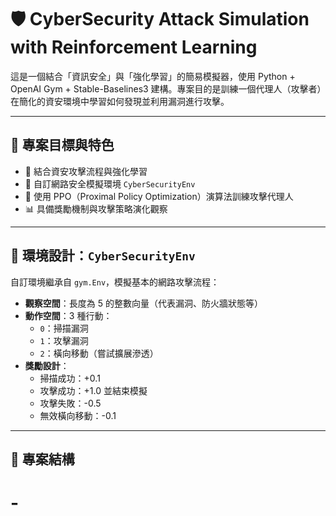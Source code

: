 # 🛡️ CyberSecurity Attack Simulation with Reinforcement Learning

這是一個結合「資訊安全」與「強化學習」的簡易模擬器，使用 Python + OpenAI Gym + Stable-Baselines3 建構。專案目的是訓練一個代理人（攻擊者）在簡化的資安環境中學習如何發現並利用漏洞進行攻擊。

---

## 📌 專案目標與特色

- 🧠 結合資安攻擊流程與強化學習
- 🔧 自訂網路安全模擬環境 `CyberSecurityEnv`
- 🤖 使用 PPO（Proximal Policy Optimization）演算法訓練攻擊代理人
- 📊 具備獎勵機制與攻擊策略演化觀察

---

## 🧪 環境設計：`CyberSecurityEnv`

自訂環境繼承自 `gym.Env`，模擬基本的網路攻擊流程：

- **觀察空間**：長度為 5 的整數向量（代表漏洞、防火牆狀態等）
- **動作空間**：3 種行動：
  - `0`：掃描漏洞
  - `1`：攻擊漏洞
  - `2`：橫向移動（嘗試擴展滲透）
- **獎勵設計**：
  - 掃描成功：+0.1
  - 攻擊成功：+1.0 並結束模擬
  - 攻擊失敗：-0.5
  - 無效橫向移動：-0.1

---

## 🧱 專案結構

# -
